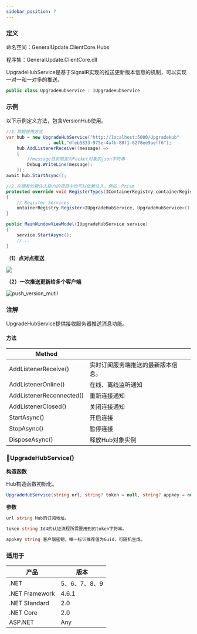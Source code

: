 ```yaml
---
sidebar_position: 7
---
```


### 定义

命名空间：GeneralUpdate.ClientCore.Hubs

程序集：GeneralUpdate.ClientCore.dll



UpgradeHubService是基于SignalR实现的推送更新版本信息的机制，可以实现一对一和一对多的推送。

```c#
public class UpgradeHubService : IUpgradeHubService
```



### 示例

以下示例定义方法，包含VersionHub使用。

```c#
//1.常规使用方式
var hub = new UpgradeHubService("http://localhost:5000/UpgradeHub"
                , null,"dfeb5833-975e-4afb-88f1-6278ee9aeff6");
    hub.AddListenerReceive((message) =>
    {
        //message目前限定为Packet对象的json字符串
        Debug.WriteLine(message);
    });
await hub.StartAsync();

//2.在拥有依赖注入能力的项目中也可以依赖注入，例如：Prism
protected override void RegisterTypes(IContainerRegistry containerRegistry)
{
    // Register Services
    ontainerRegistry.Register<IUpgradeHubService, UpgradeHubService>();
}

public MainWindowViewModel(IUpgradeHubService service) 
{
    service.StartAsync();
    //...
}
```

**（1）点对点推送**

![](imgs/maui_windows_push_version.png)



**（2）一次推送更新给多个客户端**

![push_version_mutil](imgs/push_version_mutil.png)



### 注解

UpgradeHubService提供接收服务器推送消息功能。



#### 方法

| Method                   |                                    |
| ------------------------ | ---------------------------------- |
| AddListenerReceive()     | 实时订阅服务端推送的最新版本信息。 |
| AddListenerOnline()      | 在线、离线监听通知                 |
| AddListenerReconnected() | 重新连接通知                       |
| AddListenerClosed()      | 关闭连接通知                       |
| StartAsync()             | 开启连接                           |
| StopAsync()              | 暂停连接                           |
| DisposeAsync()           | 释放Hub对象实例                    |



### 🌼UpgradeHubService()

**构造函数**

Hub构造函数初始化。

```c#
UpgradeHubService(string url, string? token = null, string? appkey = null)
```



**参数**

```c#
url string Hub的订阅地址。

token string Id4的认证流程所需要用到的token字符串。

appkey string 客户端密钥，唯一标识推荐值为Guid，可随机生成。
```



### 适用于

| 产品           | 版本          |
| -------------- | ------------- |
| .NET           | 5、6、7、8、9 |
| .NET Framework | 4.6.1         |
| .NET Standard  | 2.0           |
| .NET Core      | 2.0           |
| ASP.NET        | Any           |